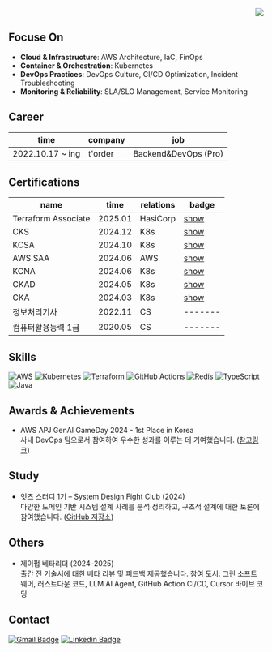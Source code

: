 <div align=right>
	
![](https://komarev.com/ghpvc/?username=reumachoi&label=PROFILE+VIEWS&color=brightgreen)

</div>

## Focuse On
- **Cloud & Infrastructure**: AWS Architecture, IaC, FinOps  
- **Container & Orchestration**: Kubernetes  
- **DevOps Practices**: DevOps Culture, CI/CD Optimization, Incident Troubleshooting  
- **Monitoring & Reliability**: SLA/SLO Management, Service Monitoring

## Career

| time             | company | job                  |
| ---------------- | ------- | -------------------- |
| 2022.10.17 ~ ing | t'order | Backend&DevOps (Pro) |

## Certifications

| name               | time    | relations | badge                                                                                   |
| ------------------ | ------- | --------- | --------------------------------------------------------------------------------------- |
| Terraform Associate              | 2025.01 | HasiCorp       | [show](https://www.credly.com/badges/de6d6ccd-38aa-4e16-9fbc-7ff7fcfc3c8a/public_url)   |
| CKS               | 2024.12 | K8s       | [show](https://www.credly.com/badges/d81c8665-678e-4ff1-a43a-2c01ce6ae02f/public_url)   |
| KCSA               | 2024.10 | K8s       | [show](https://www.credly.com/badges/3889411d-e2a4-40b1-85f2-2d87da836bd5/public_url)   |
| AWS SAA               | 2024.06 | AWS       | [show](https://www.credly.com/badges/9ae1a615-5ea6-4785-8b0e-acc67421207b/public_url)   |
| KCNA               | 2024.06 | K8s       | [show](https://www.credly.com/badges/1f8aa97e-aa33-4e24-8df0-833eac89f36e/public_url)   |
| CKAD               | 2024.05 | K8s       | [show](https://www.credly.com/earner/earned/badge/41faaf60-0eb0-4524-b595-0a7937503a73) |
| CKA                | 2024.03 | K8s       | [show](https://www.credly.com/earner/earned/badge/6466967e-8007-4430-acd2-d269b23b45f1) |
| 정보처리기사       | 2022.11 | CS        | -------                                                                                 |
| 컴퓨터활용능력 1급 | 2020.05 | CS        | -------                                                                                 |



## Skills

![AWS](https://img.shields.io/badge/AWS-%23FF9900.svg?style=for-the-badge&logo=amazon-aws&logoColor=white)
![Kubernetes](https://img.shields.io/badge/kubernetes-%23326ce5.svg?style=for-the-badge&logo=kubernetes&logoColor=white)
![Terraform](https://img.shields.io/badge/terraform-%235835CC.svg?style=for-the-badge&logo=terraform&logoColor=white)
![GitHub Actions](https://img.shields.io/badge/github%20actions-%232671E5.svg?style=for-the-badge&logo=githubactions&logoColor=white)
![Redis](https://img.shields.io/badge/redis-%23DD0031.svg?style=for-the-badge&logo=redis&logoColor=white)
![TypeScript](https://img.shields.io/badge/typescript-%23007ACC.svg?style=for-the-badge&logo=typescript&logoColor=white)
![Java](https://img.shields.io/badge/java-%23ED8B00.svg?style=for-the-badge&logo=openjdk&logoColor=white)

</div>

## Awards & Achievements
- AWS APJ GenAI GameDay 2024 - 1st Place in Korea  
  사내 DevOps 팀으로서 참여하여 우수한 성과를 이루는 데 기여했습니다. ([참고링크](https://www.linkedin.com/posts/austin-kwon-52198b286_tyysnyqys-torder-aws-activity-7238717086615617537-X1wl/?utm_source=share&utm_medium=member_desktop))

## Study
- 잇츠 스터디 1기 – System Design Fight Club (2024)  
다양한 도메인 기반 시스템 설계 사례를 분석·정리하고, 구조적 설계에 대한 토론에 참여했습니다. ([GitHub 저장소](https://github.com/system-design-club-night/system-design-club-night))

## Others
- 제이펍 베타리더 (2024–2025)  
출간 전 기술서에 대한 베타 리뷰 및 피드백 제공했습니다.
참여 도서: 그린 소프트웨어, 러스트다운 코드, LLM AI Agent, GitHub Action CI/CD, Cursor 바이브 코딩

## Contact

[![Gmail Badge](https://img.shields.io/badge/-Gmail-d14836?style=flat-square&logo=Gmail&logoColor=white&link=mailto:reumaco99@gmail.com)](mailto:reumaco99@gmail.com)
[![Linkedin Badge](https://img.shields.io/badge/-LinkedIn-blue?style=flat-square&logo=Linkedin&logoColor=white&link=https://www.linkedin.com/in/seong-yun-byeon-8183a8113/)](https://www.linkedin.com/in/areum-choi9/)
